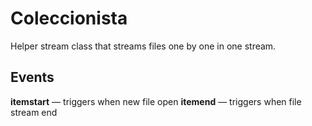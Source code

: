 # Coleccionista #

Helper stream class that streams files one by one in one stream.

## Events ##
__itemstart__ — triggers when new file open
__itemend__ — triggers when file stream end
